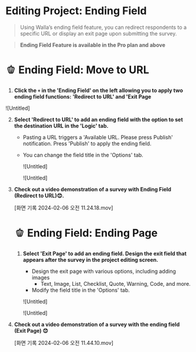 # Editing Project: Ending Field

> Using Walla’s ending field feature, you can redirect respondents to a specific URL or display an exit page upon submitting the survey.


> **Ending Field Feature is available in the Pro plan and above**

# 🫑 Ending Field: Move to URL

1. **Click the `+` in the 'Ending Field' on the left allowing you to apply two ending field functions: 'Redirect to URL' and 'Exit Page**

![Untitled]

2. **Select 'Redirect to URL' to add an ending field with the option to set the destination URL in the 'Logic' tab.** 
    - Pasting a URL triggers a 'Available URL. Please press Publish' notification. Press 'Publish' to apply the ending field.
    - You can change the field title in the 'Options' tab.
        
        ![Untitled]
        
        ![Untitled]
        

3. **Check out a video demonstration of a survey with Ending Field (Redirect to URL)😊.**
    
    [화면 기록 2024-02-06 오전 11.24.18.mov]
    
    # 🫑 Ending Field: Ending Page
    
    1. **Select 'Exit Page' to add an ending field. Design the exit field that appears after the survey in the project editing screen.** 
        - Design the exit page with various options, including adding images
            - Text, Image, List, Checklist, Quote, Warning, Code, and more.
        - Modify the field title in the 'Options' tab.
        
        ![Untitled]
        
        ![Untitled]

4. **Check out a video demonstration of a survey with the ending field (Exit Page) 😊**
    
    [화면 기록 2024-02-06 오전 11.44.10.mov]